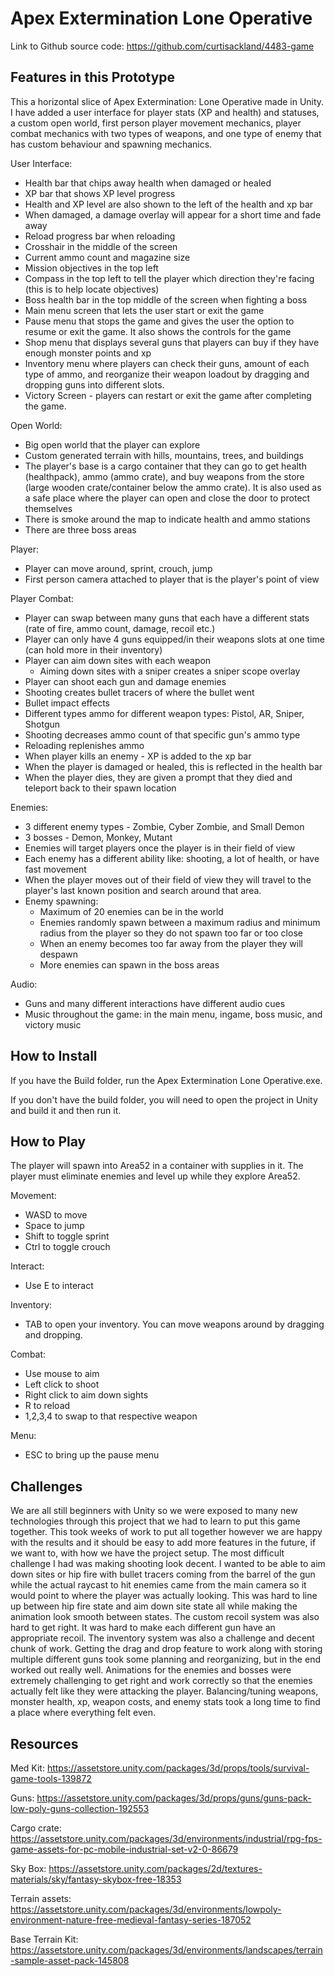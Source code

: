 # Apex Extermination Lone Operative

Link to Github source code: https://github.com/curtisackland/4483-game

## Features in this Prototype

This a horizontal slice of Apex Extermination: Lone Operative made in Unity. I have added a user interface for player stats (XP and health) and statuses, a custom open world, first person player movement mechanics, player combat mechanics with two types of weapons, and one type of enemy that has custom behaviour and spawning mechanics.

User Interface:
- Health bar that chips away health when damaged or healed
- XP bar that shows XP level progress
- Health and XP level are also shown to the left of the health and xp bar
- When damaged, a damage overlay will appear for a short time and fade away
- Reload progress bar when reloading
- Crosshair in the middle of the screen
- Current ammo count and magazine size
- Mission objectives in the top left
- Compass in the top left to tell the player which direction they're facing (this is to help locate objectives)
- Boss health bar in the top middle of the screen when fighting a boss
- Main menu screen that lets the user start or exit the game
- Pause menu that stops the game and gives the user the option to resume or exit the game. It also shows the controls for the game
- Shop menu that displays several guns that players can buy if they have enough monster points and xp
- Inventory menu where players can check their guns, amount of each type of ammo, and reorganize their weapon loadout by dragging and dropping guns into different slots.
- Victory Screen - players can restart or exit the game after completing the game.

Open World:
- Big open world that the player can explore
- Custom generated terrain with hills, mountains, trees, and buildings
- The player's base is a cargo container that they can go to get health (healthpack), ammo (ammo crate), and buy weapons from the store (large wooden crate/container below the ammo crate). It is also used as a safe place where the player can open and close the door to protect themselves
- There is smoke around the map to indicate health and ammo stations
- There are three boss areas

Player:
- Player can move around, sprint, crouch, jump
- First person camera attached to player that is the player's point of view

Player Combat:
- Player can swap between many guns that each have a different stats (rate of fire, ammo count, damage, recoil etc.)
- Player can only have 4 guns equipped/in their weapons slots at one time (can hold more in their inventory)
- Player can aim down sites with each weapon
    - Aiming down sites with a sniper creates a sniper scope overlay
- Player can shoot each gun and damage enemies
- Shooting creates bullet tracers of where the bullet went
- Bullet impact effects
- Different types ammo for different weapon types: Pistol, AR, Sniper, Shotgun
- Shooting decreases ammo count of that specific gun's ammo type
- Reloading replenishes ammo
- When player kills an enemy - XP is added to the xp bar
- When the player is damaged or healed, this is reflected in the health bar
- When the player dies, they are given a prompt that they died and teleport back to their spawn location

Enemies:
- 3 different enemy types - Zombie, Cyber Zombie, and Small Demon
- 3 bosses - Demon, Monkey, Mutant 
- Enemies will target players once the player is in their field of view
- Each enemy has a different ability like: shooting, a lot of health, or have fast movement
- When the player moves out of their field of view they will travel to the player's last known position and search around that area.
- Enemy spawning:
    - Maximum of 20 enemies can be in the world
    - Enemies randomly spawn between a maximum radius and minimum radius from the player so they do not spawn too far or too close
    - When an enemy becomes too far away from the player they will despawn
    - More enemies can spawn in the boss areas

Audio:
- Guns and many different interactions have different audio cues
- Music throughout the game: in the main menu, ingame, boss music, and victory music

## How to Install

If you have the Build folder, run the Apex Extermination Lone Operative.exe.

If you don't have the build folder, you will need to open the project in Unity and build it and then run it.

## How to Play

The player will spawn into Area52 in a container with supplies in it. The player must eliminate enemies and level up while they explore Area52.

Movement:
- WASD to move
- Space to jump
- Shift to toggle sprint
- Ctrl to toggle crouch

Interact:
- Use E to interact

Inventory:
- TAB to open your inventory. You can move weapons around by dragging and dropping.

Combat:
- Use mouse to aim
- Left click to shoot
- Right click to aim down sights
- R to reload
- 1,2,3,4 to swap to that respective weapon

Menu:
- ESC to bring up the pause menu

## Challenges

We are all still beginners with Unity so we were exposed to many new technologies through this project that we had to learn to put this game together. This took weeks of work to put all together however we are happy with the results and it should be easy to add more features in the future, if we want to, with how we have the project setup. The most difficult challenge I had was making shooting look decent. I wanted to be able to aim down sites or hip fire with bullet tracers coming from the barrel of the gun while the actual raycast to hit enemies came from the main camera so it would point to where the player was actually looking. This was hard to line up between hip fire state and aim down site state all while making the animation look smooth between states. The custom recoil system was also hard to get right. It was hard to make each different gun have an appropriate recoil. The inventory system was also a challenge and decent chunk of work. Getting the drag and drop feature to work along with storing multiple different guns took some planning and reorganizing, but in the end worked out really well. Animations for the enemies and bosses were extremely challenging to get right and work correctly so that the enemies actually felt like they were attacking the player. Balancing/tuning weapons, monster health, xp, weapon costs, and enemy stats took a long time to find a place where everything felt even.

## Resources

Med Kit:
https://assetstore.unity.com/packages/3d/props/tools/survival-game-tools-139872

Guns:
https://assetstore.unity.com/packages/3d/props/guns/guns-pack-low-poly-guns-collection-192553

Cargo crate:
https://assetstore.unity.com/packages/3d/environments/industrial/rpg-fps-game-assets-for-pc-mobile-industrial-set-v2-0-86679

Sky Box:
https://assetstore.unity.com/packages/2d/textures-materials/sky/fantasy-skybox-free-18353

Terrain assets:
https://assetstore.unity.com/packages/3d/environments/lowpoly-environment-nature-free-medieval-fantasy-series-187052

Base Terrain Kit:
https://assetstore.unity.com/packages/3d/environments/landscapes/terrain-sample-asset-pack-145808

